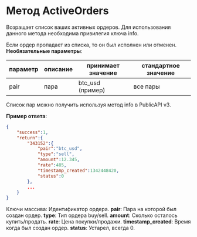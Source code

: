 # Метод ActiveOrders

Возращает список ваших активных ордеров.
Для использования данного метода необходима привилегия ключа info.

Если ордер пропадает из списка, то он был исполнен или отменен.
**Необязательные параметры**:

**параметр** | **описание** | **принимает значение** | **стандартное значение**
------------ | ------------ | ------------- | -------------
pair | пара | btc_usd (пример) | все пары

Список пар можно получить используя метод info в PublicAPI v3.

**Пример ответа**:
```json
{
	"success":1,
	"return":{
		"343152":{
			"pair":"btc_usd",
			"type":"sell",
			"amount":12.345,
			"rate":485,
			"timestamp_created":1342448420,
			"status":0
		},
		...
	}
}
```

Ключи массива: Идентификатор ордера.
**pair**: Пара на которой был создан ордер.
**type**: Тип ордера buy/sell.
**amount**: Сколько осталось купить/продать.
**rate**: Цена покупки/продажи.
**timestamp_created**: Время когда был создан ордер.
**status**: Устарел, всегда 0.
